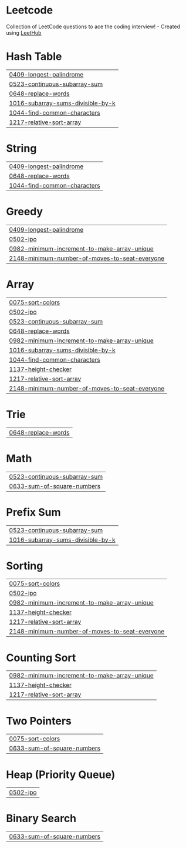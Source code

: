# Leetcode
Collection of LeetCode questions to ace the coding interview! - Created using [LeetHub](https://github.com/QasimWani/LeetHub)


# Hash Table
|  |
| ------- |
| [0409-longest-palindrome](https://github.com/adityamantri/Leetcode/tree/master/0409-longest-palindrome) |
| [0523-continuous-subarray-sum](https://github.com/adityamantri/Leetcode/tree/master/0523-continuous-subarray-sum) |
| [0648-replace-words](https://github.com/adityamantri/Leetcode/tree/master/0648-replace-words) |
| [1016-subarray-sums-divisible-by-k](https://github.com/adityamantri/Leetcode/tree/master/1016-subarray-sums-divisible-by-k) |
| [1044-find-common-characters](https://github.com/adityamantri/Leetcode/tree/master/1044-find-common-characters) |
| [1217-relative-sort-array](https://github.com/adityamantri/Leetcode/tree/master/1217-relative-sort-array) |
# String
|  |
| ------- |
| [0409-longest-palindrome](https://github.com/adityamantri/Leetcode/tree/master/0409-longest-palindrome) |
| [0648-replace-words](https://github.com/adityamantri/Leetcode/tree/master/0648-replace-words) |
| [1044-find-common-characters](https://github.com/adityamantri/Leetcode/tree/master/1044-find-common-characters) |
# Greedy
|  |
| ------- |
| [0409-longest-palindrome](https://github.com/adityamantri/Leetcode/tree/master/0409-longest-palindrome) |
| [0502-ipo](https://github.com/adityamantri/Leetcode/tree/master/0502-ipo) |
| [0982-minimum-increment-to-make-array-unique](https://github.com/adityamantri/Leetcode/tree/master/0982-minimum-increment-to-make-array-unique) |
| [2148-minimum-number-of-moves-to-seat-everyone](https://github.com/adityamantri/Leetcode/tree/master/2148-minimum-number-of-moves-to-seat-everyone) |
# Array
|  |
| ------- |
| [0075-sort-colors](https://github.com/adityamantri/Leetcode/tree/master/0075-sort-colors) |
| [0502-ipo](https://github.com/adityamantri/Leetcode/tree/master/0502-ipo) |
| [0523-continuous-subarray-sum](https://github.com/adityamantri/Leetcode/tree/master/0523-continuous-subarray-sum) |
| [0648-replace-words](https://github.com/adityamantri/Leetcode/tree/master/0648-replace-words) |
| [0982-minimum-increment-to-make-array-unique](https://github.com/adityamantri/Leetcode/tree/master/0982-minimum-increment-to-make-array-unique) |
| [1016-subarray-sums-divisible-by-k](https://github.com/adityamantri/Leetcode/tree/master/1016-subarray-sums-divisible-by-k) |
| [1044-find-common-characters](https://github.com/adityamantri/Leetcode/tree/master/1044-find-common-characters) |
| [1137-height-checker](https://github.com/adityamantri/Leetcode/tree/master/1137-height-checker) |
| [1217-relative-sort-array](https://github.com/adityamantri/Leetcode/tree/master/1217-relative-sort-array) |
| [2148-minimum-number-of-moves-to-seat-everyone](https://github.com/adityamantri/Leetcode/tree/master/2148-minimum-number-of-moves-to-seat-everyone) |
# Trie
|  |
| ------- |
| [0648-replace-words](https://github.com/adityamantri/Leetcode/tree/master/0648-replace-words) |
# Math
|  |
| ------- |
| [0523-continuous-subarray-sum](https://github.com/adityamantri/Leetcode/tree/master/0523-continuous-subarray-sum) |
| [0633-sum-of-square-numbers](https://github.com/adityamantri/Leetcode/tree/master/0633-sum-of-square-numbers) |
# Prefix Sum
|  |
| ------- |
| [0523-continuous-subarray-sum](https://github.com/adityamantri/Leetcode/tree/master/0523-continuous-subarray-sum) |
| [1016-subarray-sums-divisible-by-k](https://github.com/adityamantri/Leetcode/tree/master/1016-subarray-sums-divisible-by-k) |
# Sorting
|  |
| ------- |
| [0075-sort-colors](https://github.com/adityamantri/Leetcode/tree/master/0075-sort-colors) |
| [0502-ipo](https://github.com/adityamantri/Leetcode/tree/master/0502-ipo) |
| [0982-minimum-increment-to-make-array-unique](https://github.com/adityamantri/Leetcode/tree/master/0982-minimum-increment-to-make-array-unique) |
| [1137-height-checker](https://github.com/adityamantri/Leetcode/tree/master/1137-height-checker) |
| [1217-relative-sort-array](https://github.com/adityamantri/Leetcode/tree/master/1217-relative-sort-array) |
| [2148-minimum-number-of-moves-to-seat-everyone](https://github.com/adityamantri/Leetcode/tree/master/2148-minimum-number-of-moves-to-seat-everyone) |
# Counting Sort
|  |
| ------- |
| [0982-minimum-increment-to-make-array-unique](https://github.com/adityamantri/Leetcode/tree/master/0982-minimum-increment-to-make-array-unique) |
| [1137-height-checker](https://github.com/adityamantri/Leetcode/tree/master/1137-height-checker) |
| [1217-relative-sort-array](https://github.com/adityamantri/Leetcode/tree/master/1217-relative-sort-array) |
# Two Pointers
|  |
| ------- |
| [0075-sort-colors](https://github.com/adityamantri/Leetcode/tree/master/0075-sort-colors) |
| [0633-sum-of-square-numbers](https://github.com/adityamantri/Leetcode/tree/master/0633-sum-of-square-numbers) |
# Heap (Priority Queue)
|  |
| ------- |
| [0502-ipo](https://github.com/adityamantri/Leetcode/tree/master/0502-ipo) |
# Binary Search
|  |
| ------- |
| [0633-sum-of-square-numbers](https://github.com/adityamantri/Leetcode/tree/master/0633-sum-of-square-numbers) |